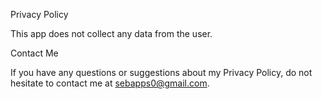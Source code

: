 Privacy Policy

This app does not collect any data from the user.

Contact Me

If you have any questions or suggestions about my Privacy Policy, do not hesitate to contact me at sebapps0@gmail.com.

